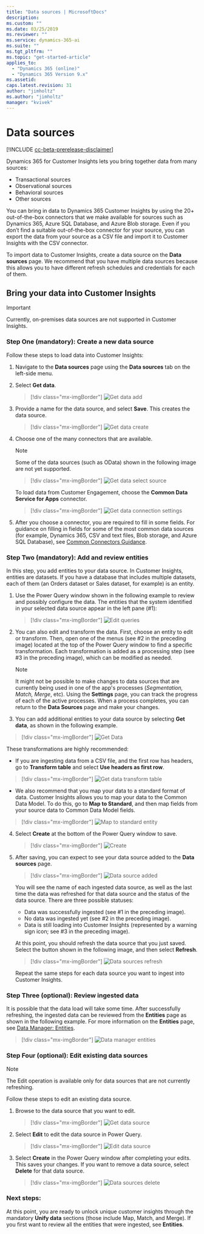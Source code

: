 ```yaml
---
title: "Data sources | MicrosoftDocs"
description: 
ms.custom: ""
ms.date: 03/25/2019
ms.reviewer: ""
ms.service: dynamics-365-ai
ms.suite: ""
ms.tgt_pltfrm: ""
ms.topic: "get-started-article"
applies_to: 
  - "Dynamics 365 (online)"
  - "Dynamics 365 Version 9.x"
ms.assetid: 
caps.latest.revision: 31
author: "jimholtz"
ms.author: "jimholtz"
manager: "kvivek"
---
```

# Data sources

[!INCLUDE [cc-beta-prerelease-disclaimer](../includes/cc-beta-prerelease-disclaimer.md)]

Dynamics 365 for Customer Insights lets you bring together data from many sources:

- Transactional sources
- Observational sources
- Behavioral sources
- Other sources

<!--note from editor: Add examples to the above bullet items.   -->
<!--note from editor: Suggest moving the below para to the pm-common-connectors file as intro material. Keep a brief mention of connectors in this topic. -->

You can bring in data to Dynamics 365 Customer Insights by using the 20+ out-of-the-box connectors that we make available for sources such as Dynamics 365, Azure SQL Database, and Azure Blob storage. Even if you don’t find a suitable out-of-the-box connector for your source, you can export the data from your source as a CSV file and import it to Customer Insights with the CSV connector. 

To import data to Customer Insights, create a data source on the **Data sources** page. We recommend that you have multiple data sources because this allows you to have different refresh schedules and credentials for each of them.

<!--note from editor: Suggest deleting the below heading and changing the level 3 headings to Level 2 so they show up in right-hand nav. This also eliminates a level 2 heading without any text except a note.  -->

## Bring your data into Customer Insights 

> [!IMPORTANT]
> Currently, on-premises data sources are not supported in Customer Insights. 

### Step One (mandatory): Create a new data source

Follow these steps to load data into Customer Insights:

<!--note from editor: Step 1 below--are these assuming you are starting on the home page?   -->

1. Navigate to the **Data sources** page using the **Data sources** tab on the left-side menu.

2. Select **Get data**.

   > [!div class="mx-imgBorder"] 
   > ![](media/data-manager-get-data-add.png "Get data add")

3. Provide a name for the data source, and select **Save**. This creates the data source. 

   > [!div class="mx-imgBorder"] 
   > ![](media/data-manager-get-data-create.png "Get data create")

4. Choose one of the many connectors that are available.
  
   >[!NOTE]
   > Some of the data sources (such as OData) shown in the following image are not yet supported. 

    > [!div class="mx-imgBorder"] 
    > ![](media/data-manager-get-select-source.png "Get data select source")

    To load data from Customer Engagement, choose the  **Common Data Service for Apps** connector.

     > [!div class="mx-imgBorder"] 
     > ![](media/data-manager-get-data-connection-settings.png "Get data connection settings")
   
5. After you choose a connector, you are required to fill in some fields. For guidance on filling in fields for some of the most common data sources (for example, Dynamics 365, CSV and text files, Blob storage, and Azure SQL Database), see [Common Connectors Guidance](pm-common-connectors.md).  



### Step Two (mandatory): Add and review entities

<!--note from editor: In Step 4, list after screen shot: confirming that the minus sign outlined in blue = successfully ingested and checkmark outlined in red = no data ingested. -->

In this step, you add entities to your data source. In Customer Insights, entities are datasets. If you have a database that includes multiple datasets, each of them (an Orders dataset or Sales dataset, for example) is an entity. 

<!--note from editor: Is there a difference between "edit" and "transform" in the list item #2? 
Also--is the Power Query window something customers are familiar with?-->

1. Use the Power Query window shown in the following example to review and possibly configure the data. The entities that the system identified in your selected data source appear in the left pane (#1):


   > [!div class="mx-imgBorder"] 
   > ![](media/data-manager-configure-edit-queries.png "Edit queries")

2. You can also edit and transform the data. First, choose an entity to edit or transform. Then, open one of the menus (see #2 in the preceding image) located at the top of the Power Query window to find a specific transformation. Each transformation is added as a processing step (see #3 in the preceding image), which can be modified as needed.

   >[!NOTE]
   >It might not be possible to make changes to data sources that are currently being used in one of the app's processes (*Segmentation, Match, Merge*, etc). Using the **Settings** page, you can track the progress of each of the active processes. When a process completes, you can return to the **Data Sources** page and make your changes. 


3. You can add additional entities to your data source by selecting **Get data**, as shown in the following example.

  > [!div class="mx-imgBorder"] 
  > ![](media/data-source-get-data.png "Get Data")

 These transformations are highly recommended:

  - If you are ingesting data from a CSV file, and the first row has headers, go to **Transform table** and select **Use headers as first row**.

   > [!div class="mx-imgBorder"] 
   > ![](media/data-manager-get-data-transform-table.png "Get data transform table")

  - We also recommend that you map your data to a standard format of data. Customer Insights allows you to map your data to the Common Data Model. To do this, go to **Map to Standard**, and then map fields from your source data to Common Data Model fields.

   > [!div class="mx-imgBorder"] 
   > ![](media/data-manager-get-data-map-entity.png "Map to standard entity")

4. Select **Create** at the bottom of the Power Query window to save.

   > [!div class="mx-imgBorder"] 
   > ![](media/configure-data-edit-queries-create.png "Create")

5. After saving, you can expect to see your data source added to the **Data sources** page.

   > [!div class="mx-imgBorder"] 
   > ![](media/configure-data-datasource-added.png "Data source added")

   You will see the name of each ingested data source, as well as the last time the data was refreshed for that data source and the status of the data source. There are three possible statuses:

   - Data was successfully ingested (see #1 in the preceding image).
   - No data was ingested yet (see #2 in the preceding image).
   - Data is still loading into Customer Insights (represented by a warning sign icon; see #3 in the preceding image).

   At this point, you should refresh the data source that you just saved. Select the button shown in the following image, and then select **Refresh**.

   > [!div class="mx-imgBorder"] 
   > ![](media/configure-data-sources-refresh.png "Data sources refresh")

   Repeat the same steps for each data source you want to ingest into Customer Insights.


<!--note from editor:  Info in #3 above, the text from "These transformations are highly recommended" to the end of list item #3 seems like it should be in its own bullet item, separate from "You an add additional entities....."  -->

### Step Three (optional): Review ingested data

It is possible that the data load will take some time. After successfully refreshing, the ingested data can be reviewed from the **Entities** page as shown in the following example. For more information on the **Entities** page, see [Data Manager: Entities](pm-entities.md).

> [!div class="mx-imgBorder"] 
> ![](media/data-manager-entities-data.png "Data manager entities")

### Step Four (optional): Edit existing data sources

> [!NOTE]
> The Edit operation is available only for data sources that are not currently refreshing.

Follow these steps to edit an existing data source. 

1. Browse to the data source that you want to edit.

   > [!div class="mx-imgBorder"] 
   > ![](media/data-manager-get-data-source.png "Get data source")

2. Select **Edit** to edit the data source in Power Query.

   > [!div class="mx-imgBorder"] 
   > ![](media/configure-data-sources-edit2.png "Edit data source")

3. Select **Create** in the Power Query window after completing your edits. This saves your changes. If you want to remove a data source, select **Delete** for that data source.

   > [!div class="mx-imgBorder"] 
   > ![](media/configure-data-sources-delete.png "Data sources delete")

### Next steps:
<!--note from editor:  link to topics  -->

At this point, you are ready to unlock unique customer insights through the mandatory **Unify data** sections (those include Map, Match, and Merge). If you first want to review all the entities that were ingested, see **Entities**. 

